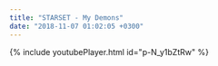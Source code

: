 ```yaml
---
title: "STARSET - My Demons"
date: "2018-11-07 01:02:05 +0300"
---
```


{% include youtubePlayer.html id="p-N_y1bZtRw" %}
